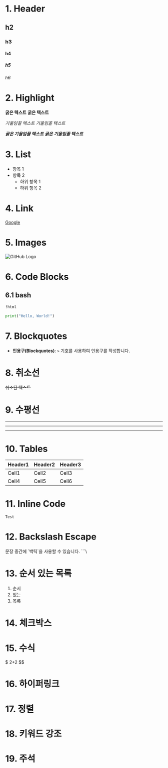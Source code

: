 # 1. Header
## h2
### h3
#### h4
##### h5
###### h6

# 2. Highlight
**굵은 텍스트**
__굵은 텍스트__

*기울임꼴 텍스트*
_기울임꼴 텍스트_

***굵은 기울임꼴 텍스트***
___굵은 기울임꼴 텍스트___

# 3. List
- 항목 1
- 항목 2
  - 하위 항목 1
  - 하위 항목 2

# 4. Link
[Google](https://www.google.com)

# 5. Images
![GitHub Logo](/images/logo.png)

# 6. Code Blocks
## 6.1 bash
```html
!html
```

```python
print("Hello, World!")
```

# 7. Blockquotes
- **인용구(Blockquotes)**: `>` 기호를 사용하여 인용구를 작성합니다.

# 8. 취소선
~~취소된 텍스트~~

# 9. 수평선
--- 
*** 
___

# 10. Tables
| Header1 | Header2 | Header3 |
| ------- | ------- | ------- |
| Cell1   | Cell2   | Cell3   |
| Cell4   | Cell5   | Cell6   |


# 11. Inline Code
`Test`

# 12. Backslash Escape
문장 중간에 \`백틱\`을 사용할 수 있습니다.
\```\

# 13. 순서 있는 목록
1. 순서
2. 있는
3. 목록

# 14. 체크박스


# 15. 수식
$ 2+2
$$

# 16. 하이퍼링크


# 17. 정렬


# 18. 키워드 강조


# 19. 주석
<!-- 주석 내용 -->





